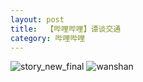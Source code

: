 ```yaml
---
layout: post
title:  【哔哩哔哩】谭谈交通
category: 哔哩哔哩
---
```

![story_new_final](http://r74vtd8b0.hd-bkt.clouddn.com/img/story_new_final.png)
![wanshan](http://r74vtd8b0.hd-bkt.clouddn.com/img/wanshan.png)















